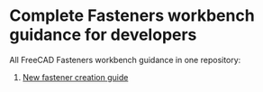 # Complete Fasteners workbench guidance for developers

All FreeCAD Fasteners workbench guidance in one repository:

1. [New fastener creation guide](NEW_FASTENER_CREATION.md)
